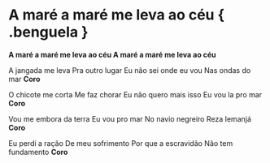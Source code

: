 # A maré a maré me leva ao céu { .benguela }

**A maré a maré me leva ao céu
A maré a maré me leva ao céu**

A jangada me leva
Pra outro lugar
Eu não sei onde eu vou
Nas ondas do mar
**Coro**

O chicote me corta
Me faz chorar
Eu não quero mais isso
Eu vou la pro mar
**Coro**

Vou me embora da terra
Eu vou pro mar
No navio negreiro
Reza Iemanjá
**Coro**

Eu perdi a ração
De meu sofrimento
Por que a escravidão
Não tem fundamento
**Coro**